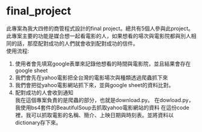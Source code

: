 # final_project
此專案為我大四修的商管程式設計的final project。總共有5個人參與此project。  
此專案主要的功能是媒合想一起看電影的人，如果想看的場次與電影院都與別人相同的話，那麼配對成功的人們就會收到配對成功的信件。  
使用流程:  
1. 使用者會先填寫google表單來記錄他想看的時間與電影院，並且結果會存在google sheet  
2. 我們會先在yahoo電影把全台灣的電影場次與種類透過爬蟲抓下來  
3. 我們會把從yahoo電影網站抓下來，並與google sheet的資料比對。  
4. 配對成功的人會收到通知  
我在這個專案負責的是爬蟲的部分，也就是download.py。 
在dowload.py，我使用bs4套件的BeautifulSoup去抓取yahoo電影網站的資料 
在這份code裡，我可以抓取電影的名稱、簡介、上映日期與時刻表。並將資料以dictionary存下來。  



